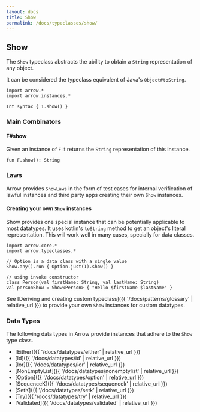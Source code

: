 ```yaml
---
layout: docs
title: Show
permalink: /docs/typeclasses/show/
---
```


## Show

The `Show` typeclass abstracts the ability to obtain a `String` representation of any object.

It can be considered the typeclass equivalent of Java's `Object#toString`.

```kotlin:ank
import arrow.*
import arrow.instances.*

Int syntax { 1.show() }
```

### Main Combinators

#### F#show

Given an instance of `F` it returns the `String` representation of this instance.

`fun F.show(): String`

### Laws

Arrow provides `ShowLaws` in the form of test cases for internal verification of lawful instances and third party apps creating their own `Show` instances.

#### Creating your own `Show` instances

Show provides one special instance that can be potentially applicable to most datatypes.
It uses kotlin's `toString` method to get an object's literal representation.
This will work well in many cases, specially for data classes.

```kotlin:ank
import arrow.core.*
import arrow.typeclasses.*

// Option is a data class with a single value
Show.any().run { Option.just(1).show() }
```

```kotlin:ank
// using invoke constructor
class Person(val firstName: String, val lastName: String)
val personShow = Show<Person> { "Hello $firstName $lastName" }
```

See [Deriving and creating custom typeclass]({{ '/docs/patterns/glossary' | relative_url }}) to provide your own `Show` instances for custom datatypes.


### Data Types

The following data types in Arrow provide instances that adhere to the `Show` type class.

- [Either]({{ '/docs/datatypes/either' | relative_url }})
- [Id]({{ '/docs/datatypes/id' | relative_url }})
- [Ior]({{ '/docs/datatypes/ior' | relative_url }})
- [NonEmptyList]({{ '/docs/datatypes/nonemptylist' | relative_url }})
- [Option]({{ '/docs/datatypes/option' | relative_url }})
- [SequenceK]({{ '/docs/datatypes/sequencek' | relative_url }})
- [SetK]({{ '/docs/datatypes/setk' | relative_url }})
- [Try]({{ '/docs/datatypes/try' | relative_url }})
- [Validated]({{ '/docs/datatypes/validated' | relative_url }})
